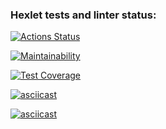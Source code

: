 ### Hexlet tests and linter status:
[![Actions Status](https://github.com/vppatrick/java-project-61/actions/workflows/hexlet-check.yml/badge.svg)](https://github.com/vppatrick/java-project-61/actions)

[![Maintainability](https://api.codeclimate.com/v1/badges/a4b09f033cb50140a28a/maintainability)](https://codeclimate.com/github/vppatrick/java-project-61/maintainability)

[![Test Coverage](https://api.codeclimate.com/v1/badges/a4b09f033cb50140a28a/test_coverage)](https://codeclimate.com/github/vppatrick/java-project-61/test_coverage)

[![asciicast](https://asciinema.org/a/rQl1eWKmV7y9cxnEUmrrvM8TB.svg)](https://asciinema.org/a/rQl1eWKmV7y9cxnEUmrrvM8TB)

[![asciicast](https://asciinema.org/a/2iG74BBZp2P43clmGESQqXPLA.svg)](https://asciinema.org/a/2iG74BBZp2P43clmGESQqXPLA)
